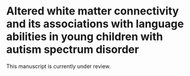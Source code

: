 # Altered white matter connectivity and its associations with language abilities in young children with autism spectrum disorder
This manuscript is currently under review. 
